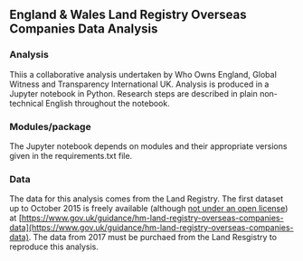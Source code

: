 ## England & Wales Land Registry Overseas Companies Data Analysis

### Analysis

Thiis a collaborative analysis undertaken by Who Owns England, Global Witness and Transparency International UK. Analysis is produced in a Jupyter notebook in Python. Research steps are described in plain non-technical English throughout the notebook.

### Modules/package

The Jupyter notebook depends on modules and their appropriate versions given in the requirements.txt file.

### Data

The data for this analysis comes from the Land Registry. The first dataset up to October 2015 is freely available (although [not under an open license](https://datasets.landregistry.gov.uk/overseas/printable_terms/)) at [https://www.gov.uk/guidance/hm-land-registry-overseas-companies-data](https://www.gov.uk/guidance/hm-land-registry-overseas-companies-data). The data from 2017 must be purchaed from the Land Resgistry to reproduce this analysis.